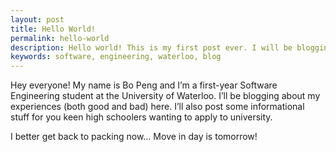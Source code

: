 ```yaml
---
layout: post
title: Hello World!
permalink: hello-world
description: Hello world! This is my first post ever. I will be blogging about my experiences as a Software Engineering student at the University of Waterloo.
keywords: software, engineering, waterloo, blog
---
```


Hey everyone! My name is Bo Peng and I’m a first-year Software Engineering student at the University of Waterloo. I’ll be blogging about my experiences (both good and bad) here. I’ll also post some informational stuff for you keen high schoolers wanting to apply to university.

I better get back to packing now… Move in day is tomorrow!
